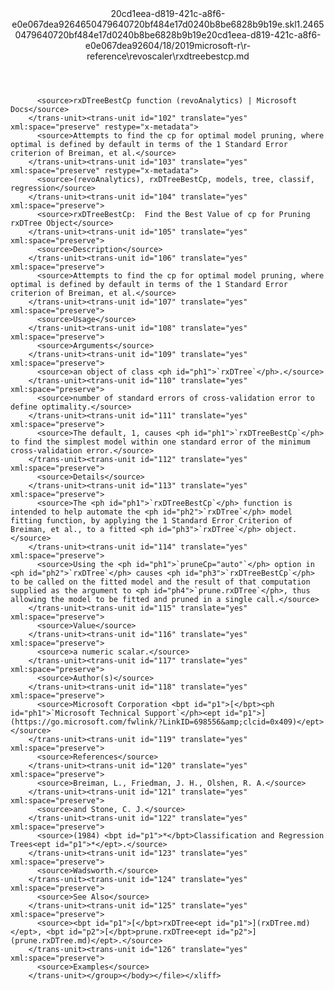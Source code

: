 <?xml version="1.0"?><xliff version="1.2" xmlns="urn:oasis:names:tc:xliff:document:1.2" xmlns:xsi="http://www.w3.org/2001/XMLSchema-instance" xsi:schemaLocation="urn:oasis:names:tc:xliff:document:1.2 xliff-core-1.2-transitional.xsd"><file datatype="xml" original="rxdtreebestcp.md" source-language="en-US" target-language="en-US"><header><tool tool-id="mdxliff" tool-name="mdxliff" tool-version="1.0-d1654b2" tool-company="Microsoft" /><xliffext:skl_file_name xmlns:xliffext="urn:microsoft:content:schema:xliffextensions">20cd1eea-d819-421c-a8f6-e0e067dea9264650479640720bf484e17d0240b8be6828b9b19e.skl</xliffext:skl_file_name><xliffext:version xmlns:xliffext="urn:microsoft:content:schema:xliffextensions">1.2</xliffext:version><xliffext:ms.openlocfilehash xmlns:xliffext="urn:microsoft:content:schema:xliffextensions">4650479640720bf484e17d0240b8be6828b9b19e</xliffext:ms.openlocfilehash><xliffext:ms.sourcegitcommit xmlns:xliffext="urn:microsoft:content:schema:xliffextensions">20cd1eea-d819-421c-a8f6-e0e067dea926</xliffext:ms.sourcegitcommit><xliffext:ms.lasthandoff xmlns:xliffext="urn:microsoft:content:schema:xliffextensions">04/18/2019</xliffext:ms.lasthandoff><xliffext:ms.openlocfilepath xmlns:xliffext="urn:microsoft:content:schema:xliffextensions">microsoft-r\r-reference\revoscaler\rxdtreebestcp.md</xliffext:ms.openlocfilepath></header><body><group id="content" extype="content"><trans-unit id="101" translate="yes" xml:space="preserve" restype="x-metadata">
          <source>rxDTreeBestCp function (revoAnalytics) | Microsoft Docs</source>
        </trans-unit><trans-unit id="102" translate="yes" xml:space="preserve" restype="x-metadata">
          <source>Attempts to find the cp for optimal model pruning, where optimal is defined by default in terms of the 1 Standard Error criterion of Breiman, et al.</source>
        </trans-unit><trans-unit id="103" translate="yes" xml:space="preserve" restype="x-metadata">
          <source>(revoAnalytics), rxDTreeBestCp, models, tree, classif, regression</source>
        </trans-unit><trans-unit id="104" translate="yes" xml:space="preserve">
          <source>rxDTreeBestCp:  Find the Best Value of cp for Pruning rxDTree Object</source>
        </trans-unit><trans-unit id="105" translate="yes" xml:space="preserve">
          <source>Description</source>
        </trans-unit><trans-unit id="106" translate="yes" xml:space="preserve">
          <source>Attempts to find the cp for optimal model pruning, where optimal is defined by default in terms of the 1 Standard Error criterion of Breiman, et al.</source>
        </trans-unit><trans-unit id="107" translate="yes" xml:space="preserve">
          <source>Usage</source>
        </trans-unit><trans-unit id="108" translate="yes" xml:space="preserve">
          <source>Arguments</source>
        </trans-unit><trans-unit id="109" translate="yes" xml:space="preserve">
          <source>an object of class <ph id="ph1">`rxDTree`</ph>.</source>
        </trans-unit><trans-unit id="110" translate="yes" xml:space="preserve">
          <source>number of standard errors of cross-validation error to define optimality.</source>
        </trans-unit><trans-unit id="111" translate="yes" xml:space="preserve">
          <source>The default, 1, causes <ph id="ph1">`rxDTreeBestCp`</ph> to find the simplest model within one standard error of the minimum cross-validation error.</source>
        </trans-unit><trans-unit id="112" translate="yes" xml:space="preserve">
          <source>Details</source>
        </trans-unit><trans-unit id="113" translate="yes" xml:space="preserve">
          <source>The <ph id="ph1">`rxDTreeBestCp`</ph> function is intended to help automate the <ph id="ph2">`rxDTree`</ph> model fitting function, by applying the 1 Standard Error Criterion of Breiman, et al., to a fitted <ph id="ph3">`rxDTree`</ph> object.</source>
        </trans-unit><trans-unit id="114" translate="yes" xml:space="preserve">
          <source>Using the <ph id="ph1">`pruneCp="auto"`</ph> option in <ph id="ph2">`rxDTree`</ph> causes <ph id="ph3">`rxDTreeBestCp`</ph> to be called on the fitted model and the result of that computation supplied as the argument to <ph id="ph4">`prune.rxDTree`</ph>, thus allowing the model to be fitted and pruned in a single call.</source>
        </trans-unit><trans-unit id="115" translate="yes" xml:space="preserve">
          <source>Value</source>
        </trans-unit><trans-unit id="116" translate="yes" xml:space="preserve">
          <source>a numeric scalar.</source>
        </trans-unit><trans-unit id="117" translate="yes" xml:space="preserve">
          <source>Author(s)</source>
        </trans-unit><trans-unit id="118" translate="yes" xml:space="preserve">
          <source>Microsoft Corporation <bpt id="p1">[</bpt><ph id="ph1">`Microsoft Technical Support`</ph><ept id="p1">](https://go.microsoft.com/fwlink/?LinkID=698556&amp;clcid=0x409)</ept></source>
        </trans-unit><trans-unit id="119" translate="yes" xml:space="preserve">
          <source>References</source>
        </trans-unit><trans-unit id="120" translate="yes" xml:space="preserve">
          <source>Breiman, L., Friedman, J. H., Olshen, R. A.</source>
        </trans-unit><trans-unit id="121" translate="yes" xml:space="preserve">
          <source>and Stone, C. J.</source>
        </trans-unit><trans-unit id="122" translate="yes" xml:space="preserve">
          <source>(1984) <bpt id="p1">*</bpt>Classification and Regression Trees<ept id="p1">*</ept>.</source>
        </trans-unit><trans-unit id="123" translate="yes" xml:space="preserve">
          <source>Wadsworth.</source>
        </trans-unit><trans-unit id="124" translate="yes" xml:space="preserve">
          <source>See Also</source>
        </trans-unit><trans-unit id="125" translate="yes" xml:space="preserve">
          <source><bpt id="p1">[</bpt>rxDTree<ept id="p1">](rxDTree.md)</ept>, <bpt id="p2">[</bpt>prune.rxDTree<ept id="p2">](prune.rxDTree.md)</ept>.</source>
        </trans-unit><trans-unit id="126" translate="yes" xml:space="preserve">
          <source>Examples</source>
        </trans-unit></group></body></file></xliff>